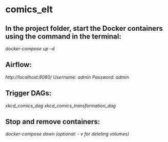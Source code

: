 # comics_elt



## In the project folder, start the Docker containers using the command in the terminal:
*docker-compose up –d*

## Airflow:
*http://localhost:8080/*
*Username: admin*
*Password: admin*

## Trigger DAGs:
*xkcd_comics_dag*
*xkcd_comics_transformation_dag*

## Stop and remove containers:
*docker-compose down (optional: - v for deleting volumes)*

